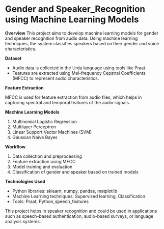 # Gender and Speaker_Recognition using Machine Learning Models

**Overview**
This project aims to develop machine learning models for gender and speaker recognition from audio data. Using machine learning techniques, the system classifies speakers based on their gender and voice characteristics.

**Dataset**

- Audio data is collected in the Urdu language using tools like Praat.
- Features are extracted using Mel-frequency Cepstral Coefficients (MFCC) to represent audio characteristics.

**Feature Extraction**

MFCC is used for feature extraction from audio files, which helps in capturing spectral and temporal features of the audio signals.

**Machine Learning Models**
1. Multinomial Logistic Regression
2. Multilayer Perceptron
3. Linear Support Vector Machines (SVM)
4. Gaussian Naive Bayes

**Workflow**
1. Data collection and preprocessing 
2. Feature extraction using MFCC
3. Model training and evaluation
4. Classification of gender and speaker based on trained models

**Technologies Used**

- Python libraries: sklearn, numpy, pandas, matplotlib
- Machine Learning techniques: Supervised learning, Classification
- Tools: Praat, Python_speech_features

This project helps in speaker recognition and could be used in applications such as speech-based authentication, audio-based surveys, or language analysis systems.
